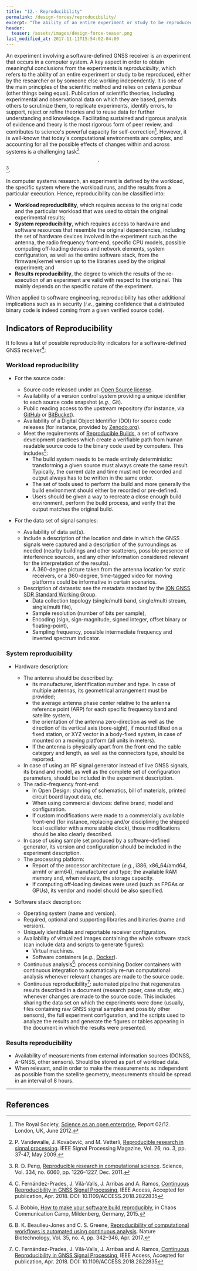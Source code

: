 ```yaml
---
title: "12.- Reproducibility"
permalink: /design-forces/reproducibility/
excerpt: "The ability of an entire experiment or study to be reproduced, either by the researcher or by someone else working independently."
header:
  teaser: /assets/images/design-force-teaser.png
last_modified_at: 2017-11-11T15:54:02-04:00
---
```



An experiment involving a software-defined GNSS receiver is an experiment that occurs in a computer system.  A key aspect in order to obtain meaningful conclusions from the experiments is _reproducibility_, which refers to the ability of an entire experiment or study to be reproduced, either by the researcher or by someone else working independently. It is one of the main principles of the scientific method and relies on _ceteris paribus_ (other things being equal). Publication of scientific theories, including experimental and observational data on which they are based, permits others to scrutinize them, to replicate experiments, identify errors, to support, reject or refine theories and to reuse data for further understanding and knowledge. Facilitating sustained and rigorous analysis of evidence and theory is the most rigorous form of peer review, and contributes to science's powerful capacity for self-correction[^Royal12]. However, it is well-known that today's computational environments are complex, and accounting for all the possible effects of changes within and across systems is a challenging task[^Vandewalle09]$$ ^{,} $$[^Peng11].

In computer systems research, an experiment is defined by the workload, the specific system where the workload runs, and the results from a particular execution. Hence, reproducibility can be classified into:

  * **Workload reproducibility**, which requires access to the original code and the particular workload that was used to obtain the original experimental results;
  * **System reproducibility**, which requires access to hardware and software resources that resemble the original dependencies, including the set of hardware devices involved in the experiment such as the antenna, the radio frequency front-end, specific CPU models, possible computing off-loading devices and network elements, system configuration, as well as the entire software stack, from the firmware/kernel version up to the libraries used by the original experiment; and
  * **Results reproducibility**, the degree to which the results of the re-execution of an experiment are valid with respect to the original. This mainly depends on the specific nature of the experiment.

When applied to software engineering, reproducibility has other additional implications such as in security (_i.e._, gaining confidence that a distributed binary code is indeed coming from a given verified source code).


## Indicators of Reproducibility

It follows a list of possible reproducibility indicators for a software-defined GNSS receiver[^Fernandez18]:

### Workload reproducibility

* For the source code:
  * Source code released under an [Open Source license](https://opensource.org/licenses).
  * Availability of a version control system providing a unique identifier to each source code snapshot (_e.g._, Git).
  * Public reading access to the upstream repository (for instance, via [GitHub](https://github.com) or [BitBucket](https://bitbucket.com)).
  * Availability of a Digital Object Identifier (DOI) for source code releases (for instance, provided by [Zenodo.org](https://zenodo.org/)).
  * Meet the requirements of [Reproducible Builds](https://reproducible-builds.org), a set of software development practices which create a verifiable path from human readable source code to the binary code used by computers. This includes[^Bobbio15]:
    - The build system needs to be made entirely deterministic: transforming a given source must always create the same result. Typically, the current date and time must not be recorded and output always has to be written in the same order.
    - The set of tools used to perform the build and more generally the build environment should either be recorded or pre-defined.
    - Users should be given a way to recreate a close enough build environment, perform the build process, and verify that the output matches the original build.


* For the data set of signal samples:
  * Availability of data set(s).
  * Include a description of the location and date in which the GNSS signals were captured and a description of the surroundings as needed (nearby buildings and other scatterers, possible presence of interference sources, and any other information considered relevant for the interpretation of the results).
    * A 360-degree picture taken from the antenna location for static receivers, or a 360-degree, time-tagged video for moving platforms could be informative in certain scenarios.
  * Description of datasets: see the metadata standard by the [ION GNSS SDR Standard Working Group](https://github.com/IonMetadataWorkingGroup).
    * Data collection topology (single/multi band, single/multi stream, single/multi file),
    * Sample resolution (number of bits per sample),
    * Encoding (sign, sign-magnitude, signed integer, offset binary or floating-point),
    * Sampling frequency, possible intermediate frequency and inverted spectrum indicator.

### System reproducibility

* Hardware description:
  * The antenna should be described by:
     * its manufacturer, identification number and type. In case of multiple antennas, its geometrical arrangement must be provided;
     * the average antenna phase center relative to the antenna reference point (ARP) for each specific frequency band and satellite system,
     * the orientation of the antenna zero-direction as well as the direction of its vertical axis (bore-sight), if mounted tilted on a fixed station, or XYZ vector in a body-fixed system, in case of mounted on a moving platform (all units in meters).
     * If the antenna is physically apart from the front-end the cable category and length, as well as the connectors type, should be reported.
  * In case of using an RF signal generator instead of live GNSS signals, its brand and model, as well as the complete set of configuration parameters, should be included in the experiment description.     
  * The radio-frequency front-end:
    * In Open Design: sharing of schematics, bill of materials, printed circuit board layout data, etc.
    * When using commercial devices: define brand, model and configuration.
    * If custom modifications were made to a commercially available front-end (for instance, replacing and/or disciplining the shipped local oscillator with a more stable clock), those modifications should be also clearly described.
  * In case of using sample set produced by a software-defined generator, its version and configuration should be included in the experiment description.
  * The processing platform:
     * Report of the processor architecture (_e.g._, i386, x86_64/amd64, armhf or arm64), manufacturer and type; the available RAM memory and, when relevant, the storage capacity.
     * If computing off-loading devices were used (such as FPGAs or GPUs), its vendor and model should be also specified.

* Software stack description:
  * Operating system (name and version).
  * Required, optional and supporting libraries and binaries (name and version).
  * Uniquely identifiable and reportable receiver configuration.
  * Availability of virtualized images containing the whole software stack (can include data and scripts to generate figures):
    * Virtual machines.
    * Software containers (_e.g._, [Docker](https://www.docker.com/)).
  * Continuous analysis[^Beaulieu17]: process combining Docker containers with continuous integration to automatically re-run computational analysis whenever relevant changes are made to the source code.
  * Continuous reproducibility[^Fernandez18]: automated pipeline that regenerates results described in a document (research paper, case study, etc.) whenever changes are made to the source code. This includes sharing the data set on which the experiments were done (usually, files containing raw GNSS signal samples and possibly other sensors), the full experiment configuration, and the scripts used to analyze the results and generate the figures or tables appearing in the document in which the results were presented.

### Results reproducibility

* Availability of measurements from external information sources (DGNSS, A-GNSS, other sensors). Should be stored as part of workload data.
* When relevant, and in order to make the measurements as independent as possible from the satellite geometry, measurements should be spread in an interval of 8 hours.



-------



## References

[^Bobbio15]: J. Bobbio, [How to make your software build reproducibly](https://reproducible.alioth.debian.org/presentations/2015-08-13-CCCamp15.pdf), in Chaos Communication Camp, Mildenberg, Germany, 2015.

[^Royal12]: The Royal Society, [Science as an open enterprise](https://royalsociety.org/topics-policy/projects/science-public-enterprise/report/), Report 02/12. London, UK, June 2012.

[^Vandewalle09]:P. Vandewalle, J. Kova&#x010D;evi‌&#263;, and M. Vetterli, [Reproducible research in signal processing](http://ieeexplore.ieee.org/document/4815541/). IEEE Signal Processing Magazine, Vol. 26, no. 3, pp. 37-47, May 2009.

[^Peng11]: R. D. Peng, [Reproducible research in computational science](https://moodle.epfl.ch/pluginfile.php/1479581/mod_folder/content/0/Reproducible_Research_in_Computational_Science-Science-2011-Peng.pdf). Science, Vol. 334, no. 6060, pp. 1226–1227, Dec. 2011.

[^Beaulieu17]: B. K. Beaulieu-Jones and C. S. Greene, [Reproducibility of computational workflows is automated using continuous analysis](https://www.biorxiv.org/content/early/2016/08/11/056473). Nature Biotechnology, Vol. 35, no. 4, pp. 342–346, Apr. 2017.

[^Fernandez18]: C. Fern&aacute;ndez-Prades, J. Vil&agrave;-Valls, J. Arribas and A. Ramos, [Continuous Reproducibility in GNSS Signal Processing](http://ieeexplore.ieee.org/document/8331069/), IEEE Access, Accepted for publication, Apr. 2018. DOI: 10.1109/ACCESS.2018.2822835
